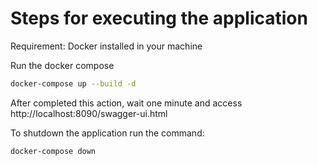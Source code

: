 # Steps for executing the application

Requirement: Docker installed in your machine

Run the docker compose

```bash
docker-compose up --build -d
```
After completed this action, wait one minute and access http://localhost:8090/swagger-ui.html

To shutdown the application run the command: 

```bash
docker-compose down
```